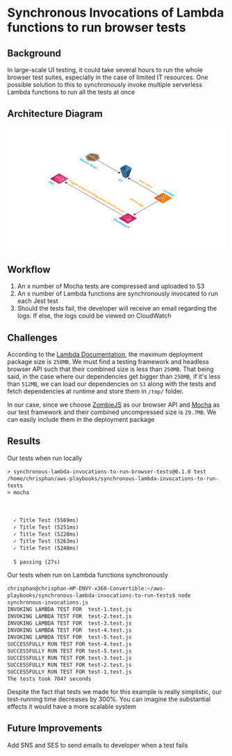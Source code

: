 # Synchronous Invocations of Lambda functions to run browser tests

## Background

In large-scale UI testing, it could take several hours to run the whole browser test suites, especially in the case of limited IT resources. One possible solution to this to synchronously invoke multiple serverless Lambda functions to run all the tests at once

## Architecture Diagram

![Architecture Diagram](/docs/images/architecture.png)

## Workflow

1. An x number of Mocha tests are compressed and uploaded to S3
2. An x number of Lambda functions are synchronously invocated to run each Jest test
3. Should the tests fail, the developer will receive an email regarding the logs. If else, the logs could be viewed on CloudWatch

## Challenges

According to the [Lambda Documentation](https://docs.aws.amazon.com/lambda/latest/dg/gettingstarted-limits.html), the maximum deployment package size is `250MB`. We must find a testing framework and headless browser API such that their combined size is less than `250MB`. That being said, in the case where our dependencies get bigger than `250MB`, if it's less than `512MB`, we can load our dependencies on `S3` along with the tests and fetch dependencies at runtime and store them in `/tmp/` folder.

In our case, since we choose [ZombieJS](http://zombie.js.org/) as our browser API and [Mocha](https://mochajs.org/) as our test framework and their combined uncompressed size is `29.7MB`. We can easily include them in the deployment package

## Results

Our tests when run locally

```
> synchronous-lambda-invocations-to-run-browser-tests@0.1.0 test /home/chrisphan/aws-playbooks/synchronous-lambda-invocations-to-run-tests
> mocha



  ✓ Title Test (5569ms)
  ✓ Title Test (5251ms)
  ✓ Title Test (5220ms)
  ✓ Title Test (5263ms)
  ✓ Title Test (5248ms)

  5 passing (27s)
```

Our tests when run on Lambda functions synchronously
```
chrisphan@chrisphan-HP-ENVY-x360-Convertible:~/aws-playbooks/synchronous-lambda-invocations-to-run-tests$ node synchronous-invocations.js 
INVOKING LAMBDA TEST FOR  test-1.test.js
INVOKING LAMBDA TEST FOR  test-2.test.js
INVOKING LAMBDA TEST FOR  test-3.test.js
INVOKING LAMBDA TEST FOR  test-4.test.js
INVOKING LAMBDA TEST FOR  test-5.test.js
SUCCESSFULLY RUN TEST FOR test-4.test.js
SUCCESSFULLY RUN TEST FOR test-5.test.js
SUCCESSFULLY RUN TEST FOR test-3.test.js
SUCCESSFULLY RUN TEST FOR test-2.test.js
SUCCESSFULLY RUN TEST FOR test-1.test.js
The tests took 7047 seconds
```

Despite the fact that tests we made for this example is really simplistic, our test-running time decreases by 300%. You can imagine the substantial effects it would have a more scalable system

## Future Improvements

Add SNS and SES to send emails to developer when a test fails